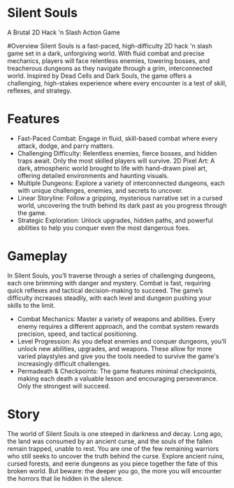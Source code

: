 # Silent Souls
A Brutal 2D Hack 'n Slash Action Game

#Overview
Silent Souls is a fast-paced, high-difficulty 2D hack 'n slash game set in a dark, unforgiving world. With fluid combat and precise mechanics, players will face relentless enemies, towering bosses, and treacherous dungeons as they navigate through a grim, interconnected world. Inspired by Dead Cells and Dark Souls, the game offers a challenging, high-stakes experience where every encounter is a test of skill, reflexes, and strategy.

# Features
- Fast-Paced Combat: Engage in fluid, skill-based combat where every attack, dodge, and parry matters.
- Challenging Difficulty: Relentless enemies, fierce bosses, and hidden traps await. Only the most skilled players will survive.
2D Pixel Art: A dark, atmospheric world brought to life with hand-drawn pixel art, offering detailed environments and haunting visuals.
- Multiple Dungeons: Explore a variety of interconnected dungeons, each with unique challenges, enemies, and secrets to uncover.
- Linear Storyline: Follow a gripping, mysterious narrative set in a cursed world, uncovering the truth behind its dark past as you progress through the game.
- Strategic Exploration: Unlock upgrades, hidden paths, and powerful abilities to help you conquer even the most dangerous foes.
# Gameplay
In Silent Souls, you’ll traverse through a series of challenging dungeons, each one brimming with danger and mystery. Combat is fast, requiring quick reflexes and tactical decision-making to succeed. The game’s difficulty increases steadily, with each level and dungeon pushing your skills to the limit.

- Combat Mechanics: Master a variety of weapons and abilities. Every enemy requires a different approach, and the combat system rewards precision, speed, and tactical positioning.
- Level Progression: As you defeat enemies and conquer dungeons, you’ll unlock new abilities, upgrades, and weapons. These allow for more varied playstyles and give you the tools needed to survive the game's increasingly difficult challenges.
- Permadeath & Checkpoints: The game features minimal checkpoints, making each death a valuable lesson and encouraging perseverance. Only the strongest will succeed.
# Story
The world of Silent Souls is one steeped in darkness and decay. Long ago, the land was consumed by an ancient curse, and the souls of the fallen remain trapped, unable to rest. You are one of the few remaining warriors who still seeks to uncover the truth behind the curse. Explore ancient ruins, cursed forests, and eerie dungeons as you piece together the fate of this broken world. But beware: the deeper you go, the more you will encounter the horrors that lie hidden in the silence.
